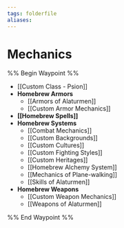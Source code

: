 ```yaml
---
tags: folderfile
aliases:
---
```


# Mechanics
%% Begin Waypoint %%
- [[Custom Class - Psion]]
- **Homebrew Armors**
	- [[Armors of Alaturmen]]
	- [[Custom Armor Mechanics]]
- **[[Homebrew Spells]]**
- **Homebrew Systems**
	- [[Combat Mechanics]]
	- [[Custom Backgrounds]]
	- [[Custom Cultures]]
	- [[Custom Fighting Styles]]
	- [[Custom Heritages]]
	- [[Homebrew Alchemy System]]
	- [[Mechanics of Plane-walking]]
	- [[Skills of Alaturmen]]
- **Homebrew Weapons**
	- [[Custom Weapon Mechanics]]
	- [[Weapons of Alaturmen]]

%% End Waypoint %%
